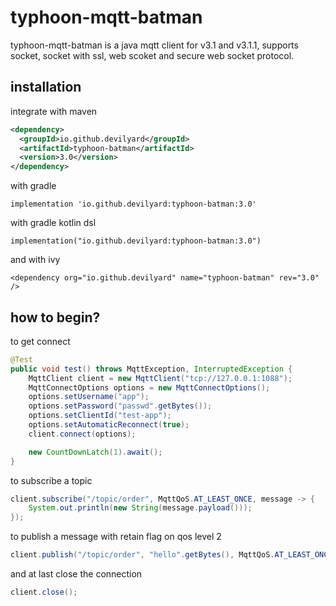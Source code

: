 # typhoon-mqtt-batman

typhoon-mqtt-batman is a java mqtt client for v3.1 and v3.1.1, supports socket, socket with ssl, web scoket and secure web socket protocol.

## installation
integrate with maven
```xml
<dependency>
  <groupId>io.github.devilyard</groupId>
  <artifactId>typhoon-batman</artifactId>
  <version>3.0</version>
</dependency>
```

with gradle
```
implementation 'io.github.devilyard:typhoon-batman:3.0'
```

with gradle kotlin dsl
```
implementation("io.github.devilyard:typhoon-batman:3.0")
```

and with ivy
```
<dependency org="io.github.devilyard" name="typhoon-batman" rev="3.0" />
```

## how to begin?

to get connect

```java
@Test
public void test() throws MqttException, InterruptedException {
    MqttClient client = new MqttClient("tcp://127.0.0.1:1088");
    MqttConnectOptions options = new MqttConnectOptions();
    options.setUsername("app");
    options.setPassword("passwd".getBytes());
    options.setClientId("test-app");
    options.setAutomaticReconnect(true);
    client.connect(options);

    new CountDownLatch(1).await();
}
```

to subscribe a topic
```java
client.subscribe("/topic/order", MqttQoS.AT_LEAST_ONCE, message -> {
    System.out.println(new String(message.payload()));    
});
```

to publish a message with retain flag on qos level 2
```java
client.publish("/topic/order", "hello".getBytes(), MqttQoS.AT_LEAST_ONCE, true);
```

and at last close the connection
```java
client.close();
```
